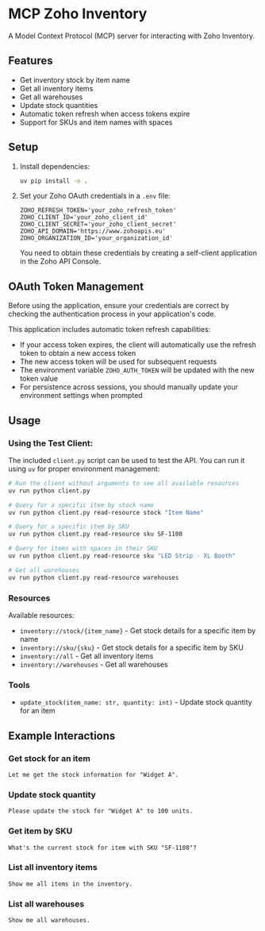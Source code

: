 # MCP Zoho Inventory

A Model Context Protocol (MCP) server for interacting with Zoho Inventory.

## Features

- Get inventory stock by item name
- Get all inventory items
- Get all warehouses
- Update stock quantities
- Automatic token refresh when access tokens expire
- Support for SKUs and item names with spaces

## Setup

1. Install dependencies:
   ```bash
   uv pip install -e .
   ```

2. Set your Zoho OAuth credentials in a `.env` file:
   ```
   ZOHO_REFRESH_TOKEN='your_zoho_refresh_token'
   ZOHO_CLIENT_ID='your_zoho_client_id'
   ZOHO_CLIENT_SECRET='your_zoho_client_secret'
   ZOHO_API_DOMAIN='https://www.zohoapis.eu'
   ZOHO_ORGANIZATION_ID='your_organization_id'
   ```

   You need to obtain these credentials by creating a self-client application in the Zoho API Console.

## OAuth Token Management

Before using the application, ensure your credentials are correct by checking the authentication process in your application's code.

This application includes automatic token refresh capabilities:

- If your access token expires, the client will automatically use the refresh token to obtain a new access token
- The new access token will be used for subsequent requests
- The environment variable `ZOHO_AUTH_TOKEN` will be updated with the new token value
- For persistence across sessions, you should manually update your environment settings when prompted

## Usage


### Using the Test Client:

The included `client.py` script can be used to test the API. You can run it using `uv` for proper environment management:

```bash
# Run the client without arguments to see all available resources
uv run python client.py

# Query for a specific item by stock name
uv run python client.py read-resource stock "Item Name"

# Query for a specific item by SKU
uv run python client.py read-resource sku SF-1108

# Query for items with spaces in their SKU
uv run python client.py read-resource sku "LED Strip - XL Booth"

# Get all warehouses
uv run python client.py read-resource warehouses
```

### Resources

Available resources:

- `inventory://stock/{item_name}` - Get stock details for a specific item by name
- `inventory://sku/{sku}` - Get stock details for a specific item by SKU
- `inventory://all` - Get all inventory items
- `inventory://warehouses` - Get all warehouses

### Tools

- `update_stock(item_name: str, quantity: int)` - Update stock quantity for an item

## Example Interactions

### Get stock for an item

```
Let me get the stock information for "Widget A".
```

### Update stock quantity

```
Please update the stock for "Widget A" to 100 units.
```

### Get item by SKU

```
What's the current stock for item with SKU "SF-1108"?
```

### List all inventory items

```
Show me all items in the inventory.
```

### List all warehouses

```
Show me all warehouses.
```
